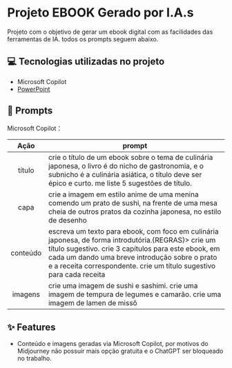 # Projeto EBOOK Gerado por I.A.s


Projeto com o objetivo de gerar um ebook digital com as facilidades das ferramentas de IA. todos os prompts
seguem abaixo.

## 💻 Tecnologias utilizadas no projeto

- Microsoft Copilot
- [PowerPoint](https://www.microsoft.com/en/microsoft-365/powerpoint)

## 🧠 Prompts


Microsoft Copilot：

|   Ação   | prompt                                                                                                                                                                                                                                                                         |
| :------: | ------------------------------------------------------------------------------------------------------------------------------------------------------------------------------------------------------------------------------------------------------------------------------ |
|  título  | crie o título de um ebook sobre o tema de culinária japonesa, o livro é do nicho de gastronomia, e o subnicho é a culinária asiática, o título deve ser épico e curto. me liste 5 sugestões de título.|
|  capa    | crie a imagem em estilo anime de uma menina comendo um prato de sushi, na frente de uma mesa cheia de outros pratos da cozinha japonesa, no estilo de desenho
| conteúdo | escreva um texto para ebook, com foco em culinária japonesa, de forma introdutória.{REGRAS}> crie um título sugestivo. crie 3 capítulos para este ebook, em cada um dando uma breve introdução sobre o prato e a receita correspondente. crie um título sugestivo para cada receita  |
| imagens | crie uma imagem de sushi e sashimi. crie uma imagem de tempura de legumes e camarão. crie uma imagem de lamen de missô | 


## ✨ Features

- Conteúdo e imagens geradas via Microsoft Copilot, por motivos do Midjourney não possuir mais opção gratuita e o ChatGPT ser bloqueado no trabalho.
